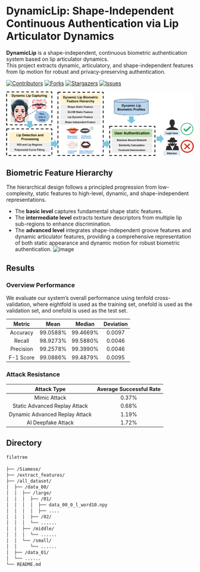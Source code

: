 # DynamicLip: Shape-Independent Continuous Authentication via Lip Articulator Dynamics

**DynamicLip** is a shape-independent, continuous biometric authentication system based on lip articulator dynamics.  
This project extracts dynamic, articulatory, and shape-independent features from lip motion for robust and privacy-preserving authentication.


[![Contributors][contributors-shield]][contributors-url]
[![Forks][forks-shield]][forks-url]
[![Stargazers][stars-shield]][stars-url]
[![Issues][issues-shield]][issues-url]

![image](image/sys_flow.png)



##  Biometric Feature Hierarchy

The hierarchical design follows a principled progression from low-complexity, static features to high-level, dynamic, and shape-independent representations.
* The **basic level** captures fundamental shape static features. 
* The **intermediate level** extracts texture descriptors from multiple lip sub-regions to enhance discrimination. 
* The **advanced level** integrates shape-independent groove features and dynamic articulator features, providing a comprehensive representation of both static appearance and dynamic motion for robust biometric authentication.
  ![image](iamge/feature_hierarchy.png)



## Results

### Overview Performance

We evaluate our system’s overall performance using tenfold cross-validation, where eightfold is used as the training set, onefold is used as the validation set, and onefold is used as the test set.

|  Metric   |   Mean   |  Median  | Deviation |
| :-------: | :------: | :------: | :-------: |
| Accuracy  | 99.0588% | 99.4669% |  0.0097   |
|  Recall   | 98.9273% | 99.5880% |  0.0046   |
| Precision | 99.2578% | 99.3990% |  0.0046   |
| F-1 Score | 99.0886% | 99.4879% |  0.0095   |

### Attack Resistance

|          Attack Type           | Average Successful Rate |
| :----------------------------: | :---------------------: |
|          Mimic Attack          |          0.37%          |
| Static Advanced Replay Attack  |          0.68%          |
| Dynamic Advanced Replay Attack |          1.19%          |
|       AI Deepfake Attack       |          1.72%          |




## Directory
```
filetree 

├── /Siamese/
├── /extract_features/
├── /all_dataset/
│  ├── /data_00/
│  │  ├── /large/
│  │  │  ├── /01/
│  │  │  │  ├── data_00_0_l_word10.npy
│  │  │  │  ├── ....
│  │  │  ├── /02/
│  │  │  └── ......
│  │  ├── /middle/
│  │  │  └── ......
│  │  └── /small/
│  │     └── ......
│  ├── /data_01/
│  └── ......
└── README.md

```


[contributors-shield]: https://img.shields.io/github/contributors/RiannaXu/DynamicLip.svg?style=flat-square
[contributors-url]: https://github.com/RiannaXu/DynamicLip/graphs/contributors
[forks-shield]: https://img.shields.io/github/forks/RiannaXu/DynamicLip.svg?style=flat-square
[forks-url]: https://github.com/RiannaXu/DynamicLip/network/members
[stars-shield]: https://img.shields.io/github/stars/RiannaXu/DynamicLip.svg?style=flat-square
[stars-url]: https://github.com/RiannaXu/DynamicLip/stargazers
[issues-shield]: https://img.shields.io/github/issues/RiannaXu/DynamicLip.svg?style=flat-square
[issues-url]: https://img.shields.io/github/issues/RiannaXu/DynamicLip.svg
